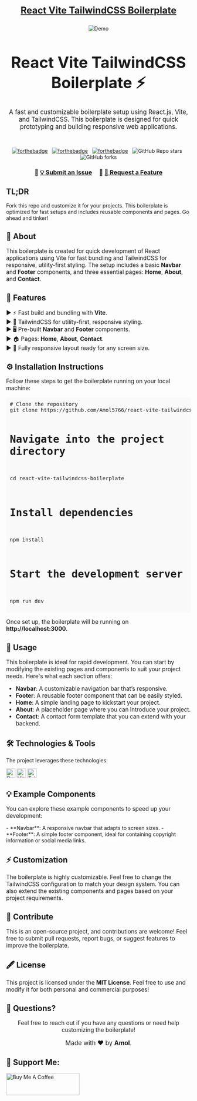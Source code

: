<h2 align="center">
  <p align="center" style="font-size: 1.2em;"><br/>
    <a href="https://yourlink.com" target="_blank">React Vite TailwindCSS Boilerplate</a>
  </h2>
<div align="center">
  <img alt="Demo" src="public/meta.jpg" />
</div>

<h1 align="center" style="font-size: 3em;">React Vite TailwindCSS Boilerplate ⚡</h1>
<p align="center" style="font-size: 1.2em;">
  A fast and customizable boilerplate setup using React.js, Vite, and TailwindCSS. This boilerplate is designed for quick prototyping and building responsive web applications.
</p>

<br/>

<center>

[![forthebadge](https://forthebadge.com/images/badges/built-with-love.svg)](https://forthebadge.com) &nbsp;
[![forthebadge](https://forthebadge.com/images/badges/made-with-javascript.svg)](https://forthebadge.com) &nbsp;
[![forthebadge](https://forthebadge.com/images/badges/open-source.svg)](https://forthebadge.com) &nbsp;
![GitHub Repo stars](https://img.shields.io/github/stars/Amol5766/react-vite-tailwindcss-boilerplate?color=blue&logo=github&style=for-the-badge) &nbsp;
![GitHub forks](https://img.shields.io/github/forks/Amol5766/react-vite-tailwindcss-boilerplate?color=blue&logo=github&style=for-the-badge)

</center>

<h3 align="center">
    🔹
    <a href="https://github.com/Amol5766/react-vite-tailwindcss-boilerplate/issues/new">💡 Submit an Issue</a> &nbsp; &nbsp;
    🔹
    <a href="https://github.com/Amol5766/react-vite-tailwindcss-boilerplate/pulls">🚀 Request a Feature</a>
</h3>

## TL;DR

Fork this repo and customize it for your projects. This boilerplate is optimized for fast setups and includes reusable components and pages. Go ahead and tinker!

<h2>🚀 About</h2>
<p style="font-size: 1.1em;">
  This boilerplate is created for quick development of React applications using Vite for fast bundling and TailwindCSS for responsive, utility-first styling. The setup includes a basic <strong>Navbar</strong> and <strong>Footer</strong> components, and three essential pages: <strong>Home</strong>, <strong>About</strong>, and <strong>Contact</strong>.
</p>

<h2>🌟 Features</h2>
<p align="left" style="font-size: 1.1em;">
  ▶ ⚡ Fast build and bundling with <strong>Vite</strong>.</br>
  ▶ 🎨 TailwindCSS for utility-first, responsive styling.</br>
  ▶ 🖥 Pre-built <strong>Navbar</strong> and <strong>Footer</strong> components.</br>
  ▶ 🏠 Pages: <strong>Home</strong>, <strong>About</strong>, <strong>Contact</strong>.</br>
  ▶ 📱 Fully responsive layout ready for any screen size.</br>
</p>

<h2>⚙️ Installation Instructions</h2>
<p style="font-size: 1.1em;">
  Follow these steps to get the boilerplate running on your local machine:
</p>
<pre style="background: #f9f9f9; border-radius: 5px; padding: 10px;">
# Clone the repository
git clone https://github.com/Amol5766/react-vite-tailwindcss-boilerplate.git

# Navigate into the project directory
cd react-vite-tailwindcss-boilerplate

# Install dependencies
npm install

# Start the development server
npm run dev
</pre>
<p style="font-size: 1.1em;">
  Once set up, the boilerplate will be running on <strong>http://localhost:3000</strong>.
</p>

<h2>🎨 Usage</h2>
<p style="font-size: 1.1em;">
  This boilerplate is ideal for rapid development. You can start by modifying the existing pages and components to suit your project needs. Here's what each section offers:
</p>

<ul style="font-size: 1.1em;">
  <li><strong>Navbar</strong>: A customizable navigation bar that’s responsive.</li>
  <li><strong>Footer</strong>: A reusable footer component that can be easily styled.</li>
  <li><strong>Home</strong>: A simple landing page to kickstart your project.</li>
  <li><strong>About</strong>: A placeholder page where you can introduce your project.</li>
  <li><strong>Contact</strong>: A contact form template that you can extend with your backend.</li>
</ul>

<h2>🛠️ Technologies & Tools</h2>
<p>
  The project leverages these technologies:
</p>

<img alt="React" src="https://img.shields.io/badge/React-20232A?style=for-the-badge&logo=react&logoColor=61DAFB" height="25px"/>
<img alt="Vite" src="https://img.shields.io/badge/Vite-%23646CFF.svg?style=for-the-badge&logo=vite&logoColor=white" height="25px"/>
<img alt="TailwindCSS" src="https://img.shields.io/badge/Tailwind_CSS-38B2AC?style=for-the-badge&logo=tailwind-css&logoColor=white" height="25px"/>

<h2>💡 Example Components</h2>
<p style="font-size: 1.1em;">
  You can explore these example components to speed up your development:
</p>
- **Navbar**: A responsive navbar that adapts to screen sizes.
- **Footer**: A simple footer component, ideal for containing copyright information or social media links.

<h2>⚡ Customization</h2>
<p style="font-size: 1.1em;">
  The boilerplate is highly customizable. Feel free to change the TailwindCSS configuration to match your design system. You can also extend the existing components and pages based on your project requirements.
</p>

<h2>🙌 Contribute</h2>
<p style="font-size: 1.1em;">
  This is an open-source project, and contributions are welcome! Feel free to submit pull requests, report bugs, or suggest features to improve the boilerplate.
</p>

<h2>🖋 License</h2>
<p style="font-size: 1.1em;">
  This project is licensed under the <strong>MIT License</strong>. Feel free to use and modify it for both personal and commercial purposes!
</p>

<h2>📧 Questions?</h2>
<p align="center" style="font-size: 1.1em;">Feel free to reach out if you have any questions or need help customizing the boilerplate!</p>

<p align="center" style="font-size: 1.2em;">Made with ❤️ by <strong>Amol</strong>.</p>

## 🤝 Support Me:
<a href="https://buymeacoffee.com/amol.m" target="_blank"><img src="https://cdn.buymeacoffee.com/buttons/v2/default-violet.png" alt="Buy Me A Coffee" height="60px" width="200px"></a>
